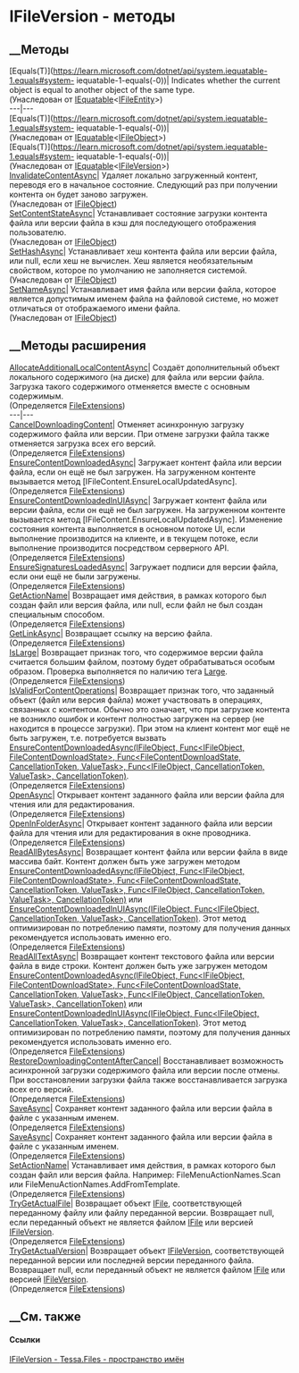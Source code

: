 # IFileVersion - методы
##  __Методы
[Equals(T)](https://learn.microsoft.com/dotnet/api/system.iequatable-1.equals#system-
iequatable-1-equals\(-0\))| Indicates whether the current object is equal to
another object of the same type.  
(Унаследован от
[IEquatable](https://learn.microsoft.com/dotnet/api/system.iequatable-1)<[IFileEntity](T_Tessa_Files_IFileEntity.htm)>)  
---|---  
[Equals(T)](https://learn.microsoft.com/dotnet/api/system.iequatable-1.equals#system-
iequatable-1-equals\(-0\))|  
(Унаследован от
[IEquatable](https://learn.microsoft.com/dotnet/api/system.iequatable-1)<[IFileObject](T_Tessa_Files_IFileObject.htm)>)  
[Equals(T)](https://learn.microsoft.com/dotnet/api/system.iequatable-1.equals#system-
iequatable-1-equals\(-0\))|  
(Унаследован от
[IEquatable](https://learn.microsoft.com/dotnet/api/system.iequatable-1)<[IFileVersion](T_Tessa_Files_IFileVersion.htm)>)  
[InvalidateContentAsync](M_Tessa_Files_IFileObject_InvalidateContentAsync.htm)|
Удаляет локально загруженный контент, переводя его в начальное состояние.
Следующий раз при получении контента он будет заново загружен.  
(Унаследован от [IFileObject](T_Tessa_Files_IFileObject.htm))  
[SetContentStateAsync](M_Tessa_Files_IFileObject_SetContentStateAsync.htm)|
Устанавливает состояние загрузки контента файла или версии файла в кэш для
последующего отображения пользователю.  
(Унаследован от [IFileObject](T_Tessa_Files_IFileObject.htm))  
[SetHashAsync](M_Tessa_Files_IFileObject_SetHashAsync.htm)|  Устанавливает хеш
контента файла или версии файла, или null, если хеш не вычислен. Хеш является
необязательным свойством, которое по умолчанию не заполняется системой.  
(Унаследован от [IFileObject](T_Tessa_Files_IFileObject.htm))  
[SetNameAsync](M_Tessa_Files_IFileObject_SetNameAsync.htm)|  Устанавливает имя
файла или версии файла, которое является допустимым именем файла на файловой
системе, но может отличаться от отображаемого имени файла.  
(Унаследован от [IFileObject](T_Tessa_Files_IFileObject.htm))  
##  __Методы расширения
[AllocateAdditionalLocalContentAsync](M_Tessa_Files_FileExtensions_AllocateAdditionalLocalContentAsync.htm)|
Создаёт дополнительный объект локального содержимого (на диске) для файла или
версии файла. Загрузка такого содержимого отменяется вместе с основным
содержимым.  
(Определяется [FileExtensions](T_Tessa_Files_FileExtensions.htm))  
---|---  
[CancelDownloadingContent](M_Tessa_Files_FileExtensions_CancelDownloadingContent.htm)|
Отменяет асинхронную загрузку содержимого файла или версии. При отмене
загрузки файла также отменяется загрузка всех его версий.  
(Определяется [FileExtensions](T_Tessa_Files_FileExtensions.htm))  
[EnsureContentDownloadedAsync](M_Tessa_Files_FileExtensions_EnsureContentDownloadedAsync.htm)|
Загружает контент файла или версии файла, если он ещё не был загружен. На
загруженном контенте вызывается метод [IFileContent.EnsureLocalUpdatedAsync].  
(Определяется [FileExtensions](T_Tessa_Files_FileExtensions.htm))  
[EnsureContentDownloadedInUIAsync](M_Tessa_Files_FileExtensions_EnsureContentDownloadedInUIAsync.htm)|
Загружает контент файла или версии файла, если он ещё не был загружен. На
загруженном контенте вызывается метод [IFileContent.EnsureLocalUpdatedAsync].
Изменение состояния контента выполняется в основном потоке UI, если выполнение
производится на клиенте, и в текущем потоке, если выполнение производится
посредством серверного API.  
(Определяется [FileExtensions](T_Tessa_Files_FileExtensions.htm))  
[EnsureSignaturesLoadedAsync](M_Tessa_Files_FileExtensions_EnsureSignaturesLoadedAsync.htm)|
Загружает подписи для версии файла, если они ещё не были загружены.  
(Определяется [FileExtensions](T_Tessa_Files_FileExtensions.htm))  
[GetActionName](M_Tessa_Files_FileExtensions_GetActionName.htm)|  Возвращает
имя действия, в рамках которого был создан файл или версия файла, или null,
если файл не был создан специальным способом.  
(Определяется [FileExtensions](T_Tessa_Files_FileExtensions.htm))  
[GetLinkAsync](M_Tessa_Files_FileExtensions_GetLinkAsync_1.htm)| Возвращает
ссылку на версию файла.  
(Определяется [FileExtensions](T_Tessa_Files_FileExtensions.htm))  
[IsLarge](M_Tessa_Files_FileExtensions_IsLarge_1.htm)|  Возвращает признак
того, что содержимое версии файла считается большим файлом, поэтому будет
обрабатываться особым образом. Проверка выполняется по наличию тега
[Large](F_Tessa_Files_FileTag_Large.htm).  
(Определяется [FileExtensions](T_Tessa_Files_FileExtensions.htm))  
[IsValidForContentOperations](M_Tessa_Files_FileExtensions_IsValidForContentOperations.htm)|
Возвращает признак того, что заданный объект (файл или версия файла) может
участвовать в операциях, связанных с контентом. Обычно это означает, что при
загрузке контента не возникло ошибок и контент полностью загружен на сервер
(не находится в процессе загрузки). При этом на клиент контент мог ещё не быть
загружен, т.е. потребуется вызвать [EnsureContentDownloadedAsync(IFileObject,
Func<IFileObject, FileContentDownloadState>, Func<FileContentDownloadState,
CancellationToken, ValueTask>, Func<IFileObject, CancellationToken,
ValueTask<IFileContent>>,
CancellationToken)](M_Tessa_Files_FileExtensions_EnsureContentDownloadedAsync.htm).  
(Определяется [FileExtensions](T_Tessa_Files_FileExtensions.htm))  
[OpenAsync](M_Tessa_Files_FileExtensions_OpenAsync.htm)| Открывает контент
заданного файла или версии файла для чтения или для редактирования.  
(Определяется [FileExtensions](T_Tessa_Files_FileExtensions.htm))  
[OpenInFolderAsync](M_Tessa_Files_FileExtensions_OpenInFolderAsync.htm)|
Открывает контент заданного файла или версии файла для чтения или для
редактирования в окне проводника.  
(Определяется [FileExtensions](T_Tessa_Files_FileExtensions.htm))  
[ReadAllBytesAsync](M_Tessa_Files_FileExtensions_ReadAllBytesAsync.htm)|
Возвращает контент файла или версии файла в виде массива байт. Контент должен
быть уже загружен методом [EnsureContentDownloadedAsync(IFileObject,
Func<IFileObject, FileContentDownloadState>, Func<FileContentDownloadState,
CancellationToken, ValueTask>, Func<IFileObject, CancellationToken,
ValueTask<IFileContent>>,
CancellationToken)](M_Tessa_Files_FileExtensions_EnsureContentDownloadedAsync.htm)
или [EnsureContentDownloadedInUIAsync(IFileObject, Func<IFileObject,
CancellationToken, ValueTask<IFileContent>>,
CancellationToken)](M_Tessa_Files_FileExtensions_EnsureContentDownloadedInUIAsync.htm).
Этот метод оптимизирован по потреблению памяти, поэтому для получения данных
рекомендуется использовать именно его.  
(Определяется [FileExtensions](T_Tessa_Files_FileExtensions.htm))  
[ReadAllTextAsync](M_Tessa_Files_FileExtensions_ReadAllTextAsync.htm)|
Возвращает контент текстового файла или версии файла в виде строки. Контент
должен быть уже загружен методом [EnsureContentDownloadedAsync(IFileObject,
Func<IFileObject, FileContentDownloadState>, Func<FileContentDownloadState,
CancellationToken, ValueTask>, Func<IFileObject, CancellationToken,
ValueTask<IFileContent>>,
CancellationToken)](M_Tessa_Files_FileExtensions_EnsureContentDownloadedAsync.htm)
или [EnsureContentDownloadedInUIAsync(IFileObject, Func<IFileObject,
CancellationToken, ValueTask<IFileContent>>,
CancellationToken)](M_Tessa_Files_FileExtensions_EnsureContentDownloadedInUIAsync.htm).
Этот метод оптимизирован по потреблению памяти, поэтому для получения данных
рекомендуется использовать именно его.  
(Определяется [FileExtensions](T_Tessa_Files_FileExtensions.htm))  
[RestoreDownloadingContentAfterCancel](M_Tessa_Files_FileExtensions_RestoreDownloadingContentAfterCancel.htm)|
Восстанавливает возможность асинхронной загрузки содержимого файла или версии
после отмены. При восстановлении загрузки файла также восстанавливается
загрузка всех его версий.  
(Определяется [FileExtensions](T_Tessa_Files_FileExtensions.htm))  
[SaveAsync](M_Tessa_Files_FileExtensions_SaveAsync.htm)| Сохраняет контент
заданного файла или версии файла в файле с указанным именем.  
(Определяется [FileExtensions](T_Tessa_Files_FileExtensions.htm))  
[SaveAsync](M_Tessa_Files_FileExtensions_SaveAsync_1.htm)| Сохраняет контент
заданного файла или версии файла в файле с указанным именем.  
(Определяется [FileExtensions](T_Tessa_Files_FileExtensions.htm))  
[SetActionName](M_Tessa_Files_FileExtensions_SetActionName.htm)|
Устанавливает имя действия, в рамках которого был создан файл или версия
файла. Например: FileMenuActionNames.Scan или
FileMenuActionNames.AddFromTemplate.  
(Определяется [FileExtensions](T_Tessa_Files_FileExtensions.htm))  
[TryGetActualFile](M_Tessa_Files_FileExtensions_TryGetActualFile.htm)|
Возвращает объект [IFile](T_Tessa_Files_IFile.htm), соответствующей
переданному файлу или файлу переданной версии. Возвращает null, если
переданный объект не является файлом [IFile](T_Tessa_Files_IFile.htm) или
версией [IFileVersion](T_Tessa_Files_IFileVersion.htm).  
(Определяется [FileExtensions](T_Tessa_Files_FileExtensions.htm))  
[TryGetActualVersion](M_Tessa_Files_FileExtensions_TryGetActualVersion.htm)|
Возвращает объект [IFileVersion](T_Tessa_Files_IFileVersion.htm),
соответствующей переданной версии или последней версии переданного файла.
Возвращает null, если переданный объект не является файлом
[IFile](T_Tessa_Files_IFile.htm) или версией
[IFileVersion](T_Tessa_Files_IFileVersion.htm).  
(Определяется [FileExtensions](T_Tessa_Files_FileExtensions.htm))  
##  __См. также
#### Ссылки
[IFileVersion - ](T_Tessa_Files_IFileVersion.htm)
[Tessa.Files - пространство имён](N_Tessa_Files.htm)

